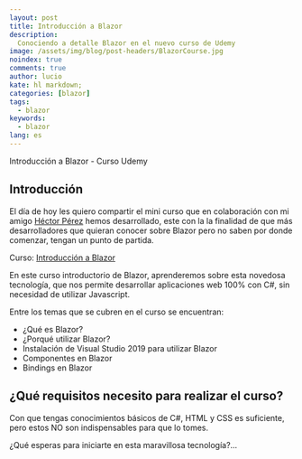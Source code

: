 ```yaml
---
layout: post
title: Introducción a Blazor
description: 
  Conociendo a detalle Blazor en el nuevo curso de Udemy
image: /assets/img/blog/post-headers/BlazorCourse.jpg
noindex: true
comments: true
author: lucio
kate: hl markdown;
categories: [blazor]
tags:
  - blazor
keywords:
  - blazor
lang: es
---
```


Introducción a Blazor - Curso Udemy

## Introducción

El día de hoy les quiero compartir el mini curso que en colaboración con mi amigo [Héctor Pérez](https://www.facebook.com/hprez21) hemos desarrollado, este con la la finalidad de que más desarrolladores que quieran conocer sobre Blazor pero no saben por donde comenzar, tengan un punto de partida.

Curso: [Introducción  a Blazor](https://www.udemy.com/course/curso-blazor-gratis/)

En este curso introductorio de Blazor, aprenderemos sobre esta novedosa tecnología, que nos permite desarrollar aplicaciones web 100% con C#, sin necesidad de utilizar Javascript.

Entre los temas que se cubren en el curso se encuentran:

- ¿Qué es Blazor?
- ¿Porqué utilizar Blazor?
- Instalación de Visual Studio 2019 para utilizar Blazor
- Componentes en Blazor
- Bindings en Blazor

## ¿Qué requisitos necesito para realizar el curso?
Con que tengas conocimientos básicos de C#, HTML  y CSS es suficiente, pero estos NO son indispensables para que lo tomes.

¿Qué esperas para iniciarte en esta maravillosa tecnología?...